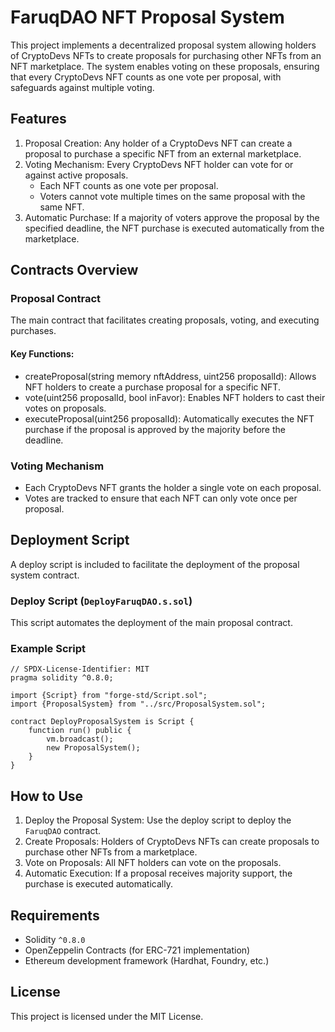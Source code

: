 # FaruqDAO NFT Proposal System

This project implements a decentralized proposal system allowing holders of CryptoDevs NFTs to create proposals for purchasing other NFTs from an NFT marketplace. The system enables voting on these proposals, ensuring that every CryptoDevs NFT counts as one vote per proposal, with safeguards against multiple voting.

## Features

1. Proposal Creation: Any holder of a CryptoDevs NFT can create a proposal to purchase a specific NFT from an external marketplace.
2. Voting Mechanism: Every CryptoDevs NFT holder can vote for or against active proposals.
   - Each NFT counts as one vote per proposal.
   - Voters cannot vote multiple times on the same proposal with the same NFT.
3. Automatic Purchase: If a majority of voters approve the proposal by the specified deadline, the NFT purchase is executed automatically from the marketplace.

## Contracts Overview

### Proposal Contract

The main contract that facilitates creating proposals, voting, and executing purchases.

#### Key Functions:
- createProposal(string memory nftAddress, uint256 proposalId): Allows NFT holders to create a purchase proposal for a specific NFT.
- vote(uint256 proposalId, bool inFavor): Enables NFT holders to cast their votes on proposals.
- executeProposal(uint256 proposalId): Automatically executes the NFT purchase if the proposal is approved by the majority before the deadline.

### Voting Mechanism

- Each CryptoDevs NFT grants the holder a single vote on each proposal.
- Votes are tracked to ensure that each NFT can only vote once per proposal.

## Deployment Script

A deploy script is included to facilitate the deployment of the proposal system contract.

### Deploy Script (`DeployFaruqDAO.s.sol`)

This script automates the deployment of the main proposal contract.


### Example Script
```solidity
// SPDX-License-Identifier: MIT
pragma solidity ^0.8.0;

import {Script} from "forge-std/Script.sol";
import {ProposalSystem} from "../src/ProposalSystem.sol";

contract DeployProposalSystem is Script {
    function run() public {
        vm.broadcast();
        new ProposalSystem();
    }
}
```

## How to Use

1. Deploy the Proposal System: Use the deploy script to deploy the `FaruqDAO` contract.
2. Create Proposals: Holders of CryptoDevs NFTs can create proposals to purchase other NFTs from a marketplace.
3. Vote on Proposals: All NFT holders can vote on the proposals.
4. Automatic Execution: If a proposal receives majority support, the purchase is executed automatically.

## Requirements

- Solidity `^0.8.0`
- OpenZeppelin Contracts (for ERC-721 implementation)
- Ethereum development framework (Hardhat, Foundry, etc.)

## License

This project is licensed under the MIT License.
